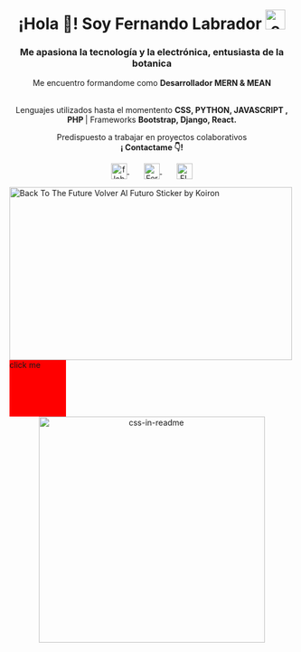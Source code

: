 <!-- ### Hi there 👋 -->
<h1 align="center">¡Hola 👋! Soy Fernando Labrador <img alt="emoji animado Planta joven🌱 title="🌱planta joven" src="https://www.emojiall.com/images/60/telegram/1f331.gif" height="35" width="35"></h1>

<h3 align="center">
   Me apasiona la tecnología y la electrónica, entusiasta de la botanica
</h3>
<!-- https://cdn.akamai.steamstatic.com/store/halloween2021/ojo.png-->

<p align="center">Me encuentro formandome como <strong>Desarrollador MERN & MEAN </strong> <br /><br /></p>
<p align="center">
   Lenguajes utilizados hasta el momentento <strong>CSS, PYTHON, JAVASCRIPT , PHP </strong>  |  Frameworks <strong>Bootstrap, Django, React. </strong><br />
</p>

<p align="center">
   Predispuesto a trabajar en proyectos colaborativos <br />
   <strong>¡ Contactame 👇!</strong>
</p>
<p align="center">
   <a href="mailto:flabradormb@gmail.com" target="blank" style='margin-right:8px'>
    <img align="center" src="https://cdn.jsdelivr.net/npm/simple-icons@3.0.1/icons/gmail.svg" alt="flabradormb@gmail.com" height="28px" width="28px" />
  </a>&emsp;
   <a href="https://www.linkedin.com/in/fernandolabradorb/" target="blank" style='margin-right:8px'>
    <img align="center" src="https://cdn.jsdelivr.net/npm/simple-icons@3.0.1/icons/linkedin.svg" alt="FernandoLabradorB" height="28px" width="28px" />
  </a>&emsp;
  <a href="https://twitter.com/FLabradorMB/" target="blank">
    <img align="center" src="https://cdn.jsdelivr.net/npm/simple-icons@3.0.1/icons/twitter.svg" alt="FLabradorMB" height="28px" width="28px" />
  </a>
</p>

 <img src="https://media3.giphy.com/media/4TgHD1Nf3h4CDuAwpC/giphy.gif?cid=790b761167258cb090161b14823519bde7395ab6282d2406&amp;rid=giphy.gif&amp;ct=s" alt="Back To The Future Volver Al Futuro Sticker by Koiron" style="width: 500px; height: 305.208px; left: 0px; top: 0px;">  
<style type="text/css">
   #target{
   width: 100px;
   height:100px;
   background-color:red;
   }
</style>
   
<div id="target" style="transition: all 4s linear;" onclick="this.style.opacity = '.3'">click me</div>

<div align="center">
    <img src="example.svg" width="400" height="400" alt="css-in-readme">
</div>

<!--
**misiop/misiop** is a ✨ _special_ ✨ repository because its `README.md` (this file) appears on your GitHub profile.

Here are some ideas to get you started:

- 🔭 I’m currently working on ...
- 🌱 I’m currently learning ...
- 👯 I’m looking to collaborate on ...
- 🤔 I’m looking for help with ...
- 💬 Ask me about ...
- 📫 How to reach me: ...
- 😄 Pronouns: ...
- ⚡ Fun fact: ...
-->
